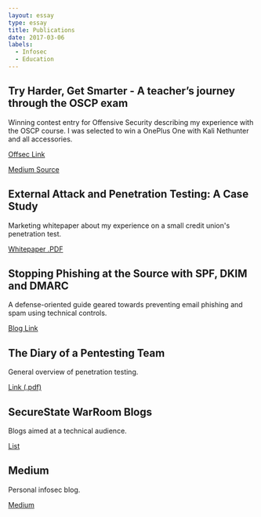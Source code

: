 ```yaml
---
layout: essay
type: essay
title: Publications
date: 2017-03-06
labels:
  - Infosec
  - Education
---
```


## Try Harder, Get Smarter - A teacher’s journey through the OSCP exam

Winning contest entry for Offensive Security describing my experience with the OSCP course. I was selected to win a OnePlus One with Kali Nethunter and all accessories.

[Offsec Link](https://www.offensive-security.com/offsec/what-it-means-to-be-an-oscp-reloaded/)

[Medium Source](https://medium.com/@benichmt1/try-harder-get-smarter-1ce5010bbc82#.tl6qw324s)

## External Attack and Penetration Testing: A Case Study

Marketing whitepaper about my experience on a small credit union's penetration test.

[Whitepaper .PDF](https://engage.securestate.com/hubfs/External_Attack_and_Penetration_Testing_Case_Study.pdf)

## Stopping Phishing at the Source with SPF, DKIM and DMARC

A defense-oriented guide geared towards preventing email phishing and spam using technical controls.

[Blog Link](https://www.securestate.com/blog/2016/08/08/stopping-phishing-at-the-source-with-spf-dkim-and-dmarc)

## The Diary of a Pentesting Team

General overview of penetration testing.

[Link (.pdf)](https://engage.securestate.com/hubfs/Diary_of_a_Pentesting_Team.pdf?hsCtaTracking=d6591290-0607-4539-bd09-63b3d0b957dc%7C7366b044-5cc7-4f53-a929-2535b91bdda5)

## SecureState WarRoom Blogs

Blogs aimed at a technical audience.

[List](https://warroom.securestate.com/author/rascuache/)

## Medium

Personal infosec blog.

[Medium](https://medium.com/@benichmt1)

